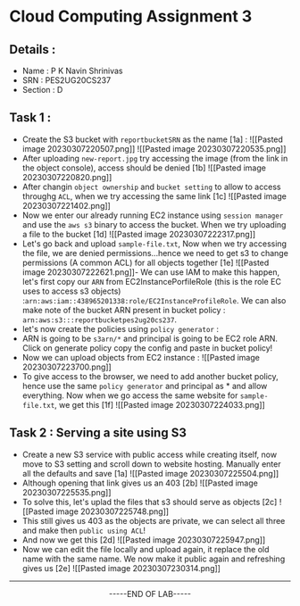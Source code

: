 # Cloud Computing Assignment 3

## Details : 
- Name : P K Navin Shrinivas
- SRN : PES2UG20CS237
- Section : D
## Task 1 : 
- Create the S3 bucket with `reportbucketSRN` as the name [1a] : 
![[Pasted image 20230307220507.png]]
![[Pasted image 20230307220535.png]]
- After uploading `new-report.jpg` try accessing the image (from the link in the object console), access should be denied [1b]
![[Pasted image 20230307220820.png]]
- After changin `object ownership` and `bucket setting` to allow to access throughg `ACL`, when we try accessing the same link [1c]
![[Pasted image 20230307221402.png]]
- Now we enter our already running EC2 instance using `session manager` and use the `aws s3` binary to access the bucket. When we try uploading a file to the bucket [1d]
![[Pasted image 20230307222317.png]]
- Let's go back and upload `sample-file.txt`, Now when we try accessing the file, we are denied permissions...hence we need to get s3 to change permissions (A common ACL) for all objects together [1e] 
![[Pasted image 20230307222621.png]]- We can use IAM to make this happen, let's first copy our `ARN` from EC2InstancePorfileRole (this is the role EC uses to access s3 objects) :`arn:aws:iam::438965201338:role/EC2InstanceProfileRole`. We can also make note of the bucket ARN present in bucket policy : `arn:aws:s3:::reportbucketpes2ug20cs237`.
- let's now create the policies using `policy generator` : 
- ARN is going to be `s3arn/*` and principal is going to be EC2 role ARN. Click on generate policy copy the config and paste in bucket policy! 
- Now we can upload objects from EC2 instance : 
![[Pasted image 20230307223700.png]]
- To give access to the browser, we need to add another bucket policy, hence use the same `policy generator` and principal as * and allow everything. Now when we go access the same website for `sample-file.txt`, we get this [1f] ![[Pasted image 20230307224033.png]]
## Task 2 : Serving a site using S3 
- Create a new S3 service with public access while creating itself, now move to S3 setting and scroll down to website hosting. Manually enter all the defaults and save [1a]
![[Pasted image 20230307225504.png]]
- Although opening that link gives us an 403 [2b] 
![[Pasted image 20230307225535.png]]
- To solve this, let's uplad the files that s3 should serve as objects [2c] 
![[Pasted image 20230307225748.png]]
- This still gives us 403 as the objects are private, we can select all three and make then `public using ACL`!
- And now we get this [2d] 
![[Pasted image 20230307225947.png]]
- Now we can edit the file locally and upload again, it replace the old name with the same name. We now make it public again and refreshing gives us [2e]
![[Pasted image 20230307230314.png]]
<hr>
<center>-----END OF LAB-----</center>